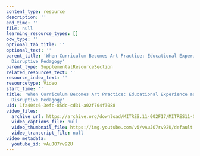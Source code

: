 ```yaml
---
content_type: resource
description: ''
end_time: ''
file: null
learning_resource_types: []
ocw_type: ''
optional_tab_title: ''
optional_text: ''
parent_title: 'When Curriculum Becomes Art Practice: Educational Experience as Intentionally
  Disruptive Pedagogy'
parent_type: SupplementalResourceSection
related_resources_text: ''
resource_index_text: ''
resourcetype: Video
start_time: ''
title: 'When Curriculum Becomes Art Practice: Educational Experience as Intentionally
  Disruptive Pedagogy'
uid: 1fa404c6-3efc-85dc-cd31-a02f704f3088
video_files:
  archive_url: https://archive.org/download/MITRES.11-002F17/MITRES11-002F17_Video_07_300k.mp4
  video_captions_file: null
  video_thumbnail_file: https://img.youtube.com/vi/vAuJO7rv92U/default.jpg
  video_transcript_file: null
video_metadata:
  youtube_id: vAuJO7rv92U
---
```

